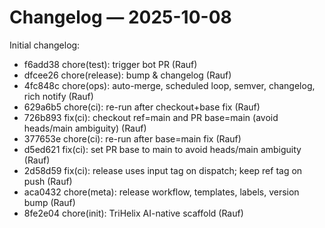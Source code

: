 # Changelog — 2025-10-08

Initial changelog:

- f6add38 chore(test): trigger bot PR (Rauf)
- dfcee26 chore(release): bump & changelog (Rauf)
- 4fc848c chore(ops): auto-merge, scheduled loop, semver, changelog, rich notify (Rauf)
- 629a6b5 chore(ci): re-run after checkout+base fix (Rauf)
- 726b893 fix(ci): checkout ref=main and PR base=main (avoid heads/main ambiguity) (Rauf)
- 377653e chore(ci): re-run after base=main fix (Rauf)
- d5ed621 fix(ci): set PR base to main to avoid heads/main ambiguity (Rauf)
- 2d58d59 fix(ci): release uses input tag on dispatch; keep ref tag on push (Rauf)
- aca0432 chore(meta): release workflow, templates, labels, version bump (Rauf)
- 8fe2e04 chore(init): TriHelix AI-native scaffold (Rauf)
